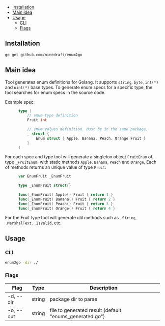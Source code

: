 - [Installation](#installation)
- [Main idea](#main-idea)
- [Usage](#usage)
  - [CLI](#cli)
  - [Flags](#flags)

## Installation

```sh
go get github.com/ninedraft/enum2go
```

## Main idea

Tool generates enum definitions for Golang. It supports `string`, `byte`, `int(*)` and `uint(*)` base types. To generate enum specs for a specific type, the tool searches for enum specs in the source code.
  
Example spec:

```go  
      type (
          // enum type definition
          Fruit int
  
          // enum values definition. Must be in the same package.
          _ struct {
              Enum struct { Apple, Banana, Peach, Orange Fruit }
          }
      )
```

For each spec and type tool will generate a singleton object `FruitEnum` of type `_FruitEnum`. with static methods `Apple`, `Banana`, `Peach` and `Orange`. Each of methods returns an unique value of type `Fruit`.

```go  
      var EnumFruit _EnumFruit
  
      type _EnumFruit struct{}
  
      func(_EnumFruit) Apple() Fruit { return 1 }
      func(_EnumFruit) Banana() Fruit { return 2 }
      func(_EnumFruit) Peach() Fruit { return 3 }
      func(_EnumFruit) Orange() Fruit { return 4 }
```

For the Fruit type tool will generate util methods such as `.String`, `.MarshalText`, `.IsValid`, etc.

## Usage

### CLI

```sh
enum2go -dir ./
```

### Flags

| Flag      | Type   | Description                                             |
|-----------|--------|---------------------------------------------------------|
| -d, --dir | string | package dir to parse                                    |
| -o, --out | string | file to generated result (default "enums_generated.go") |
